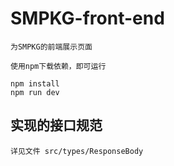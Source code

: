 # SMPKG-front-end

    为SMPKG的前端展示页面

    使用npm下载依赖，即可运行

```shell
npm install
npm run dev
```

## 实现的接口规范

    详见文件 src/types/ResponseBody
